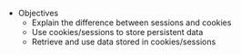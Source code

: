 * Objectives
    - Explain the difference between sessions and cookies
    - Use cookies/sessions to store persistent data
    - Retrieve and use data stored in cookies/sessions